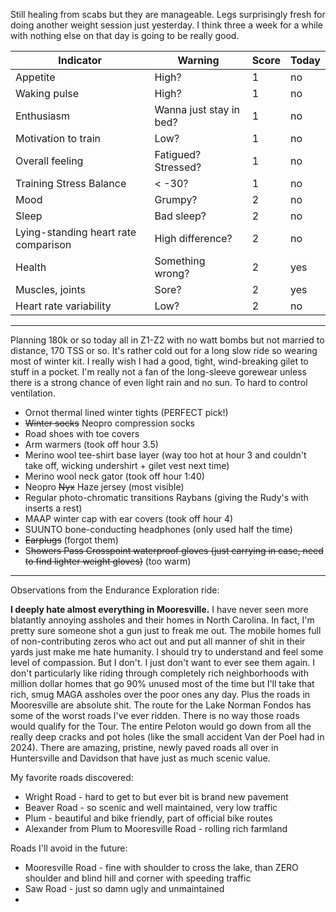 Still healing from scabs but they are manageable. Legs surprisingly fresh for doing another weight session just yesterday. I think three a week for a while with nothing else on that day is going to be really good.

| Indicator                            | Warning                 | Score | Today |
| ------------------------------------ | ----------------------- | ----- | ----- |
| Appetite                             | High?                   | 1     | no    |
| Waking pulse                         | High?                   | 1     | no    |
| Enthusiasm                           | Wanna just stay in bed? | 1     | no    |
| Motivation to train                  | Low?                    | 1     | no    |
| Overall feeling                      | Fatigued? Stressed?     | 1     | no    |
| Training Stress Balance              | < -30?                  | 1     | no    |
| Mood                                 | Grumpy?                 | 2     | no    |
| Sleep                                | Bad sleep?              | 2     | no    |
| Lying-standing heart rate comparison | High difference?        | 2     | no    |
| Health                               | Something wrong?        | 2     | yes   |
| Muscles, joints                      | Sore?                   | 2     | yes   |
| Heart rate variability               | Low?                    | 2     | no    |

----

Planning 180k or so today all in Z1-Z2 with no watt bombs but not married to distance, 170 TSS or so. It's rather cold out for a long slow ride so wearing most of winter kit. I really wish I had a good, tight, wind-breaking gilet to stuff in a pocket. I'm really not a fan of the long-sleeve gorewear unless there is a strong chance of even light rain and no sun. To hard to control ventilation.

- Ornot thermal lined winter tights (PERFECT pick!)
- ~~Winter socks~~ Neopro compression socks
- Road shoes with toe covers
- Arm warmers (took off hour 3.5)
- Merino wool tee-shirt base layer (way too hot at hour 3 and couldn't take off, wicking undershirt + gilet vest next time)
- Merino wool neck gator (took off hour 1:40)
- Neopro ~~Nyx~~  Haze jersey (most visible)
- Regular photo-chromatic transitions Raybans (giving the Rudy's with inserts a rest)
- MAAP winter cap with ear covers (took off hour 4)
- SUUNTO bone-conducting headphones (only used half the time)
- ~~Earplugs~~ (forgot them)
- S~~howers Pass Crosspoint waterproof gloves (just carrying in case, need to find lighter weight gloves)~~ (too warm)

----

Observations from the Endurance Exploration ride:

**I deeply hate almost everything in Mooresville.** I have never seen more blatantly annoying assholes and their homes in North Carolina. In fact, I'm pretty sure someone shot a gun just to freak me out. The mobile homes full of non-contributing zeros who act out and put all manner of shit in their yards just make me hate humanity. I should try to understand and feel some level of compassion. But I don't. I just don't want to ever see them again. I don't particularly like riding through completely rich neighborhoods with million dollar homes that go 90% unused most of the time but I'll take that rich, smug MAGA assholes over the poor ones any day. Plus the roads in Mooresville are absolute shit. The route for the Lake Norman Fondos has some of the worst roads I've ever ridden. There is no way those roads would qualify for the Tour. The entire Peloton would go down from all the really deep cracks and pot holes (like the small accident Van der Poel had in 2024). There are amazing, pristine, newly paved roads all over in Huntersville and Davidson that have just as much scenic value.

My favorite roads discovered:
- Wright Road - hard to get to but ever bit is brand new pavement
- Beaver Road - so scenic and well maintained, very low traffic
- Plum - beautiful and bike friendly, part of official bike routes
- Alexander from Plum to Mooresville Road - rolling rich farmland

Roads I'll avoid in the future:
- Mooresville Road - fine with shoulder to cross the lake, than ZERO shoulder and blind hill and corner with speeding traffic
- Saw Road - just so damn ugly and unmaintained
- 
